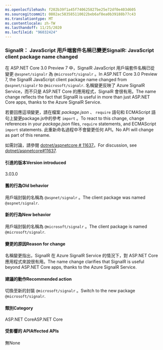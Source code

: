```yaml
---
ms.openlocfilehash: f202b39f1a45f740625827be25e72df0e403d605
ms.sourcegitcommit: 0802ac583585110022beb6af8ea0b39188b77c43
ms.translationtype: MT
ms.contentlocale: zh-TW
ms.lasthandoff: 11/25/2020
ms.locfileid: "96032424"
---
```

### <a name="signalr-javascript-client-package-name-changed"></a><span data-ttu-id="9bcc6-101">SignalR： JavaScript 用戶端套件名稱已變更</span><span class="sxs-lookup"><span data-stu-id="9bcc6-101">SignalR: JavaScript client package name changed</span></span>

<span data-ttu-id="9bcc6-102">在 ASP.NET Core 3.0 Preview 7 中，SignalR JavaScript 用戶端套件名稱已從變更 `@aspnet/signalr` 為 `@microsoft/signalr` 。</span><span class="sxs-lookup"><span data-stu-id="9bcc6-102">In ASP.NET Core 3.0 Preview 7, the SignalR JavaScript client package name changed from `@aspnet/signalr` to `@microsoft/signalr`.</span></span> <span data-ttu-id="9bcc6-103">名稱變更反映了 Azure SignalR Service，而不只是 ASP.NET Core 的應用程式，SignalR 會很有用。</span><span class="sxs-lookup"><span data-stu-id="9bcc6-103">The name change reflects the fact that SignalR is useful in more than just ASP.NET Core apps, thanks to the Azure SignalR Service.</span></span>

<span data-ttu-id="9bcc6-104">若要回應這項變更，請在檔案 *package.json* 、 `require` 語句和 ECMAScript 語句上變更package.js中的參考 `import` 。</span><span class="sxs-lookup"><span data-stu-id="9bcc6-104">To react to this change, change references in your *package.json* files, `require` statements, and ECMAScript `import` statements.</span></span> <span data-ttu-id="9bcc6-105">此重新命名過程中不會變更任何 API。</span><span class="sxs-lookup"><span data-stu-id="9bcc6-105">No API will change as part of this rename.</span></span>

<span data-ttu-id="9bcc6-106">如需討論，請參閱 [dotnet/aspnetcore # 11637](https://github.com/dotnet/aspnetcore/issues/11637)。</span><span class="sxs-lookup"><span data-stu-id="9bcc6-106">For discussion, see [dotnet/aspnetcore#11637](https://github.com/dotnet/aspnetcore/issues/11637).</span></span>

#### <a name="version-introduced"></a><span data-ttu-id="9bcc6-107">引進的版本</span><span class="sxs-lookup"><span data-stu-id="9bcc6-107">Version introduced</span></span>

<span data-ttu-id="9bcc6-108">3.0</span><span class="sxs-lookup"><span data-stu-id="9bcc6-108">3.0</span></span>

#### <a name="old-behavior"></a><span data-ttu-id="9bcc6-109">舊的行為</span><span class="sxs-lookup"><span data-stu-id="9bcc6-109">Old behavior</span></span>

<span data-ttu-id="9bcc6-110">用戶端封裝的名稱為 `@aspnet/signalr` 。</span><span class="sxs-lookup"><span data-stu-id="9bcc6-110">The client package was named `@aspnet/signalr`.</span></span>

#### <a name="new-behavior"></a><span data-ttu-id="9bcc6-111">新的行為</span><span class="sxs-lookup"><span data-stu-id="9bcc6-111">New behavior</span></span>

<span data-ttu-id="9bcc6-112">用戶端封裝的名稱為 `@microsoft/signalr` 。</span><span class="sxs-lookup"><span data-stu-id="9bcc6-112">The client package is named `@microsoft/signalr`.</span></span>

#### <a name="reason-for-change"></a><span data-ttu-id="9bcc6-113">變更的原因</span><span class="sxs-lookup"><span data-stu-id="9bcc6-113">Reason for change</span></span>

<span data-ttu-id="9bcc6-114">名稱變更指出，SignalR 在 Azure SignalR Service 的情況下，對 ASP.NET Core 應用程式來說很有用。</span><span class="sxs-lookup"><span data-stu-id="9bcc6-114">The name change clarifies that SignalR is useful beyond ASP.NET Core apps, thanks to the Azure SignalR Service.</span></span>

#### <a name="recommended-action"></a><span data-ttu-id="9bcc6-115">建議的動作</span><span class="sxs-lookup"><span data-stu-id="9bcc6-115">Recommended action</span></span>

<span data-ttu-id="9bcc6-116">切換至新的封裝 `@microsoft/signalr` 。</span><span class="sxs-lookup"><span data-stu-id="9bcc6-116">Switch to the new package `@microsoft/signalr`.</span></span>

#### <a name="category"></a><span data-ttu-id="9bcc6-117">類別</span><span class="sxs-lookup"><span data-stu-id="9bcc6-117">Category</span></span>

<span data-ttu-id="9bcc6-118">ASP.NET Core</span><span class="sxs-lookup"><span data-stu-id="9bcc6-118">ASP.NET Core</span></span>

#### <a name="affected-apis"></a><span data-ttu-id="9bcc6-119">受影響的 API</span><span class="sxs-lookup"><span data-stu-id="9bcc6-119">Affected APIs</span></span>

<span data-ttu-id="9bcc6-120">無</span><span class="sxs-lookup"><span data-stu-id="9bcc6-120">None</span></span>

<!-- 

#### Affected APIs

Not detectable via API analysis

-->
